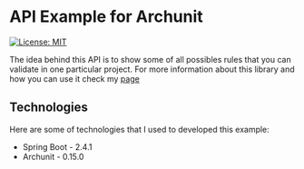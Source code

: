# API Example for Archunit

[![License: MIT](https://img.shields.io/badge/License-MIT-yellow.svg)](https://opensource.org/licenses/MIT)

The idea behind this API is to show some of all possibles rules that you can validate in one particular project. For more information about this library and how you can use it
check my [page](https://sacco-andres.medium.com/)

## Technologies

Here are some of technologies that I used to developed this example:

- Spring Boot - 2.4.1
- Archunit - 0.15.0

